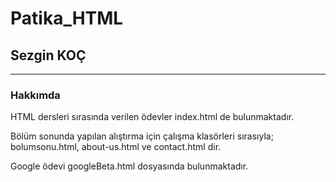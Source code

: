 # Patika_HTML

## Sezgin KOÇ

---

### Hakkımda

<p> HTML dersleri sırasında verilen ödevler index.html de bulunmaktadır. </p>
<p> Bölüm sonunda yapılan alıştırma için çalışma klasörleri sırasıyla; bolumsonu.html, about-us.html ve contact.html dir.
<p> Google ödevi googleBeta.html dosyasında bulunmaktadır. </p> 
  


